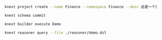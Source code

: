 
```bash
knext project create --name Finance --namespace Finance --desc 这是一个示例项目
```

```bash
knext schema commit
```

```bash
knext builder execute Demo
```

```bash
knext reasoner query --file ./reasoner/demo.dsl
```